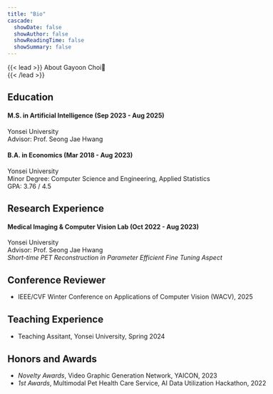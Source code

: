 ```yaml
---
title: "Bio"
cascade:
  showDate: false
  showAuthor: false
  showReadingTime: false
  showSummary: false
---
```


{{< lead >}}
About Gayoon Choi🙌  
{{< /lead >}}

## Education 
#### M.S. in Artificial Intelligence (Sep 2023 - Aug 2025)
Yonsei University  
Advisor: Prof. Seong Jae Hwang

#### B.A. in Economics (Mar 2018 - Aug 2023)
Yonsei University  
Minor Degree: Computer Science and Engineering, Applied Statistics  
GPA: 3.76 / 4.5

## Research Experience
#### Medical Imaging & Computer Vision Lab (Oct 2022 - Aug 2023)
Yonsei University  
Advisor: Prof. Seong Jae Hwang  
<i>Short-time PET Reconstruction in Parameter Efficient Fine Tuning Aspect</I>


## Conference Reviewer
<ul style="line-height: 1.2; white-space: nowrap;" align="left">
    <li>IEEE/CVF Winter Conference on Applications of Computer Vision (WACV), 2025</li>
</ul>


## Teaching Experience
<ul style="line-height: 1.2; white-space: nowrap;" align="left">
    <li>Teaching Assitant, Yonsei University, Spring 2024</li>
</ul>


## Honors and Awards
<ul style="line-height: 1.2; white-space: nowrap;" align="left">
    <li><i>Novelty Awards</i>, Video Graphic Generation Network, YAICON, 2023</li>
    <li><i>1st Awards</i>, Multimodal Pet Health Care Service, AI Data Utilization Hackathon, 2022</li>
</ul>